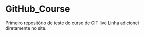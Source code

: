 # GitHub_Course
 Primeiro repositório de teste do curso de GIT live
 Linha adicionei diretamente no site.
